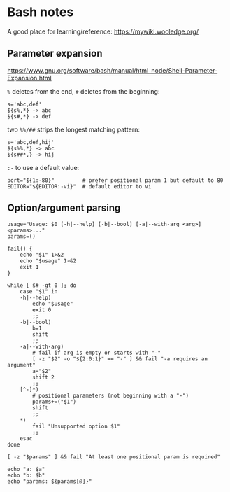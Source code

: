 # Bash notes
A good place for learning/reference: <https://mywiki.wooledge.org/>

## Parameter expansion
<https://www.gnu.org/software/bash/manual/html_node/Shell-Parameter-Expansion.html>

`%` deletes from the end, `#` deletes from the beginning:

	s='abc,def'
	${s%,*} -> abc
	${s#,*} -> def


two `%%/##` strips the longest matching pattern:

	s='abc,def,hij'
	${s%%,*} -> abc
	${s##*,} -> hij

`:-` to use a default value:

	port="${1:-80}"         # prefer positional param 1 but default to 80
	EDITOR="${EDITOR:-vi}"  # default editor to vi

## Option/argument parsing

	usage="Usage: $0 [-h|--help] [-b|--bool] [-a|--with-arg <arg>] <params>..."
	params=()

	fail() {
		echo "$1" 1>&2
		echo "$usage" 1>&2
		exit 1
	}

	while [ $# -gt 0 ]; do
		case "$1" in
		-h|--help)
			echo "$usage"
			exit 0
			;;
		-b|--bool)
			b=1
			shift
			;;
		-a|--with-arg)
			# fail if arg is empty or starts with "-"
			[ -z "$2" -o "${2:0:1}" == "-" ] && fail "-a requires an argument"
			a="$2"
			shift 2
			;;
		[^-]*)
			# positional parameters (not beginning with a "-")
			params+=("$1")
			shift
			;;
		*)
			fail "Unsupported option $1"
			;;
		esac
	done

	[ -z "$params" ] && fail "At least one positional param is required"

	echo "a: $a"
	echo "b: $b"
	echo "params: ${params[@]}"
